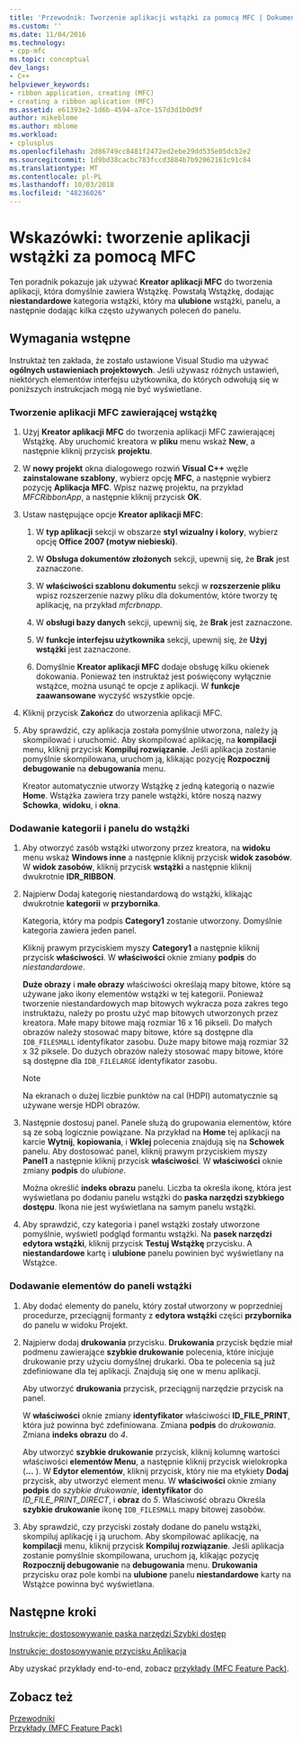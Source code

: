 ```yaml
---
title: 'Przewodnik: Tworzenie aplikacji wstążki za pomocą MFC | Dokumentacja firmy Microsoft'
ms.custom: ''
ms.date: 11/04/2016
ms.technology:
- cpp-mfc
ms.topic: conceptual
dev_langs:
- C++
helpviewer_keywords:
- ribbon application, creating (MFC)
- creating a ribbon aplication (MFC)
ms.assetid: e61393e2-1d6b-4594-a7ce-157d3d1b0d9f
author: mikeblome
ms.author: mblome
ms.workload:
- cplusplus
ms.openlocfilehash: 2d86749cc8481f2472ed2ebe29dd535e05dcb2e2
ms.sourcegitcommit: 1d9bd38cacbc783fccd3884b7b92062161c91c84
ms.translationtype: MT
ms.contentlocale: pl-PL
ms.lasthandoff: 10/03/2018
ms.locfileid: "48236026"
---
```

# <a name="walkthrough-creating-a-ribbon-application-by-using-mfc"></a>Wskazówki: tworzenie aplikacji wstążki za pomocą MFC

Ten poradnik pokazuje jak używać **Kreator aplikacji MFC** do tworzenia aplikacji, która domyślnie zawiera Wstążkę. Powstałą Wstążkę, dodając **niestandardowe** kategoria wstążki, który ma **ulubione** wstążki, panelu, a następnie dodając kilka często używanych poleceń do panelu.

## <a name="prerequisites"></a>Wymagania wstępne

Instruktaż ten zakłada, że zostało ustawione Visual Studio ma używać **ogólnych ustawieniach projektowych**. Jeśli używasz różnych ustawień, niektórych elementów interfejsu użytkownika, do których odwołują się w poniższych instrukcjach mogą nie być wyświetlane.

### <a name="to-create-an-mfc-application-that-has-a-ribbon"></a>Tworzenie aplikacji MFC zawierającej wstążkę

1. Użyj **Kreator aplikacji MFC** do tworzenia aplikacji MFC zawierającej Wstążkę. Aby uruchomić kreatora w **pliku** menu wskaż **New**, a następnie kliknij przycisk **projektu**.

1. W **nowy projekt** okna dialogowego rozwiń **Visual C++** węźle **zainstalowane szablony**, wybierz opcję **MFC**, a następnie wybierz pozycję  **Aplikacja MFC**. Wpisz nazwę projektu, na przykład *MFCRibbonApp*, a następnie kliknij przycisk **OK**.

1. Ustaw następujące opcje **Kreator aplikacji MFC**:

    1. W **typ aplikacji** sekcji w obszarze **styl wizualny i kolory**, wybierz opcję **Office 2007 (motyw niebieski)**. 

    1. W **Obsługa dokumentów złożonych** sekcji, upewnij się, że **Brak** jest zaznaczone.

    1. W **właściwości szablonu dokumentu** sekcji w **rozszerzenie pliku** wpisz rozszerzenie nazwy pliku dla dokumentów, które tworzy tę aplikację, na przykład *mfcrbnapp*.

    1. W **obsługi bazy danych** sekcji, upewnij się, że **Brak** jest zaznaczone.

    1. W **funkcje interfejsu użytkownika** sekcji, upewnij się, że **Użyj wstążki** jest zaznaczone. 

    1. Domyślnie **Kreator aplikacji MFC** dodaje obsługę kilku okienek dokowania. Ponieważ ten instruktaż jest poświęcony wyłącznie wstążce, można usunąć te opcje z aplikacji. W **funkcje zaawansowane** wyczyść wszystkie opcje.

1. Kliknij przycisk **Zakończ** do utworzenia aplikacji MFC.

1. Aby sprawdzić, czy aplikacja została pomyślnie utworzona, należy ją skompilować i uruchomić. Aby skompilować aplikację, na **kompilacji** menu, kliknij przycisk **Kompiluj rozwiązanie**. Jeśli aplikacja zostanie pomyślnie skompilowana, uruchom ją, klikając pozycję **Rozpocznij debugowanie** na **debugowania** menu.

    Kreator automatycznie utworzy Wstążkę z jedną kategorią o nazwie **Home**. Wstążka zawiera trzy panele wstążki, które noszą nazwy **Schowka**, **widoku**, i **okna**.

### <a name="to-add-a-category-and-panel-to-the-ribbon"></a>Dodawanie kategorii i panelu do wstążki

1. Aby otworzyć zasób wstążki utworzony przez kreatora, na **widoku** menu wskaż **Windows inne** a następnie kliknij przycisk **widok zasobów**. W **widok zasobów**, kliknij przycisk **wstążki** a następnie kliknij dwukrotnie **IDR_RIBBON**.

1. Najpierw Dodaj kategorię niestandardową do wstążki, klikając dwukrotnie **kategorii** w **przybornika**.

    Kategoria, który ma podpis **Category1** zostanie utworzony. Domyślnie kategoria zawiera jeden panel.

    Kliknij prawym przyciskiem myszy **Category1** a następnie kliknij przycisk **właściwości**. W **właściwości** oknie zmiany **podpis** do *niestandardowe*.

    **Duże obrazy** i **małe obrazy** właściwości określają mapy bitowe, które są używane jako ikony elementów wstążki w tej kategorii. Ponieważ tworzenie niestandardowych map bitowych wykracza poza zakres tego instruktażu, należy po prostu użyć map bitowych utworzonych przez kreatora. Małe mapy bitowe mają rozmiar 16 x 16 pikseli. Do małych obrazów należy stosować mapy bitowe, które są dostępne dla `IDB_FILESMALL` identyfikator zasobu. Duże mapy bitowe mają rozmiar 32 x 32 piksele. Do dużych obrazów należy stosować mapy bitowe, które są dostępne dla `IDB_FILELARGE` identyfikator zasobu.

    > [!NOTE]
    > Na ekranach o dużej liczbie punktów na cal (HDPI) automatycznie są używane wersje HDPI obrazów.

1. Następnie dostosuj panel. Panele służą do grupowania elementów, które są ze sobą logicznie powiązane. Na przykład na **Home** tej aplikacji na karcie **Wytnij**, **kopiowania**, i **Wklej** polecenia znajdują się na  **Schowek** panelu. Aby dostosować panel, kliknij prawym przyciskiem myszy **Panel1** a następnie kliknij przycisk **właściwości**. W **właściwości** oknie zmiany **podpis** do *ulubione*.

    Można określić **indeks obrazu** panelu. Liczba ta określa ikonę, która jest wyświetlana po dodaniu panelu wstążki do **paska narzędzi szybkiego dostępu**. Ikona nie jest wyświetlana na samym panelu wstążki.

1. Aby sprawdzić, czy kategoria i panel wstążki zostały utworzone pomyślnie, wyświetl podgląd formantu wstążki. Na **pasek narzędzi edytora wstążki**, kliknij przycisk **Testuj Wstążkę** przycisku. A **niestandardowe** kartę i **ulubione** panelu powinien być wyświetlany na Wstążce.

### <a name="to-add-elements-to-the-ribbon-panels"></a>Dodawanie elementów do paneli wstążki

1. Aby dodać elementy do panelu, który został utworzony w poprzedniej procedurze, przeciągnij formanty z **edytora wstążki** części **przybornika** do panelu w widoku Projekt.

1. Najpierw dodaj **drukowania** przycisku. **Drukowania** przycisk będzie miał podmenu zawierające **szybkie drukowanie** polecenia, które inicjuje drukowanie przy użyciu domyślnej drukarki. Oba te polecenia są już zdefiniowane dla tej aplikacji. Znajdują się one w menu aplikacji.

    Aby utworzyć **drukowania** przycisk, przeciągnij narzędzie przycisk na panel.

    W **właściwości** oknie zmiany **identyfikator** właściwości **ID_FILE_PRINT**, która już powinna być zdefiniowana. Zmiana **podpis** do *drukowania*. Zmiana **indeks obrazu** do *4*.

    Aby utworzyć **szybkie drukowanie** przycisk, kliknij kolumnę wartości właściwości **elementów Menu**, a następnie kliknij przycisk wielokropka (**...** ). W **Edytor elementów**, kliknij przycisk, który nie ma etykiety **Dodaj** przycisk, aby utworzyć element menu. W **właściwości** oknie zmiany **podpis** do *szybkie drukowanie*, **identyfikator** do *ID_FILE_PRINT_DIRECT*, i **obraz** do *5*. Właściwość obrazu Określa **szybkie drukowanie** ikonę `IDB_FILESMALL` mapy bitowej zasobów.

1. Aby sprawdzić, czy przyciski zostały dodane do panelu wstążki, skompiluj aplikację i ją uruchom. Aby skompilować aplikację, na **kompilacji** menu, kliknij przycisk **Kompiluj rozwiązanie**. Jeśli aplikacja zostanie pomyślnie skompilowana, uruchom ją, klikając pozycję **Rozpocznij debugowanie** na **debugowania** menu. **Drukowania** przycisku oraz pole kombi na **ulubione** panelu **niestandardowe** karty na Wstążce powinna być wyświetlana.

## <a name="next-steps"></a>Następne kroki

[Instrukcje: dostosowywanie paska narzędzi Szybki dostęp](../mfc/how-to-customize-the-quick-access-toolbar.md)

[Instrukcje: dostosowywanie przycisku Aplikacja](../mfc/how-to-customize-the-application-button.md)

Aby uzyskać przykłady end-to-end, zobacz [przykłady (MFC Feature Pack)](../visual-cpp-samples.md).

## <a name="see-also"></a>Zobacz też

[Przewodniki](../mfc/walkthroughs-mfc.md)<br/>
[Przykłady (MFC Feature Pack)](../visual-cpp-samples.md)
